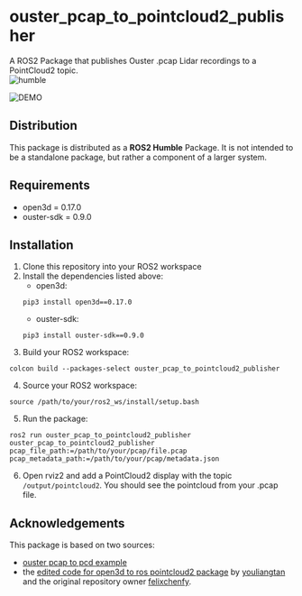 # ouster_pcap_to_pointcloud2_publisher
A ROS2 Package that publishes Ouster .pcap Lidar recordings to a PointCloud2 topic.  
![humble](https://github.com/rsasaki0109/lidarslam_ros2/workflows/humble/badge.svg)  

![DEMO](./resource/pcap_to_pointcloud2_Demo.gif)

## Distribution
This package is distributed as a **ROS2 Humble** Package. It is not intended to be a standalone package, but rather a component of a larger system.

## Requirements 
* open3d = 0.17.0
* ouster-sdk = 0.9.0

## Installation
1. Clone this repository into your ROS2 workspace
2. Install the dependencies listed above:  
   * open3d:
    ```console
    pip3 install open3d==0.17.0
    ```
   * ouster-sdk: 
    ```console
    pip3 install ouster-sdk==0.9.0
    ```
3. Build your ROS2 workspace:  
```console
colcon build --packages-select ouster_pcap_to_pointcloud2_publisher
```
4. Source your ROS2 workspace:  
```console
source /path/to/your/ros2_ws/install/setup.bash
```
5. Run the package:  
```console
ros2 run ouster_pcap_to_pointcloud2_publisher ouster_pcap_to_pointcloud2_publisher pcap_file_path:=/path/to/your/pcap/file.pcap pcap_metadata_path:=/path/to/your/pcap/metadata.json
```
6. Open rviz2 and add a PointCloud2 display with the topic `/output/pointcloud2`. You should see the pointcloud from your .pcap file.


## Acknowledgements
This package is based on two sources:
* [ouster pcap to pcd example](https://static.ouster.dev/sdk-docs/_modules/ouster/sdk/examples/pcap.html#pcap_to_pcd)   
* the [edited code for open3d to ros pointcloud2 package](https://github.com/felixchenfy/open3d_ros_pointcloud_conversion/issues/6) by [youliangtan](https://github.com/youliangtan/) and the original repository owner [felixchenfy](https://github.com/felixchenfy/).
